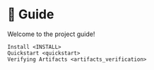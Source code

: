 <!--
SPDX-FileCopyrightText: © 2024 The Whiteprints authors and contributors <whiteprints@pm.me>

SPDX-License-Identifier: GPL-3.0-or-later
-->

# 🧭 Guide

Welcome to the project guide!

```{toctree}
Install <INSTALL>
Quickstart <quickstart>
Verifying Artifacts <artifacts_verification>
```
